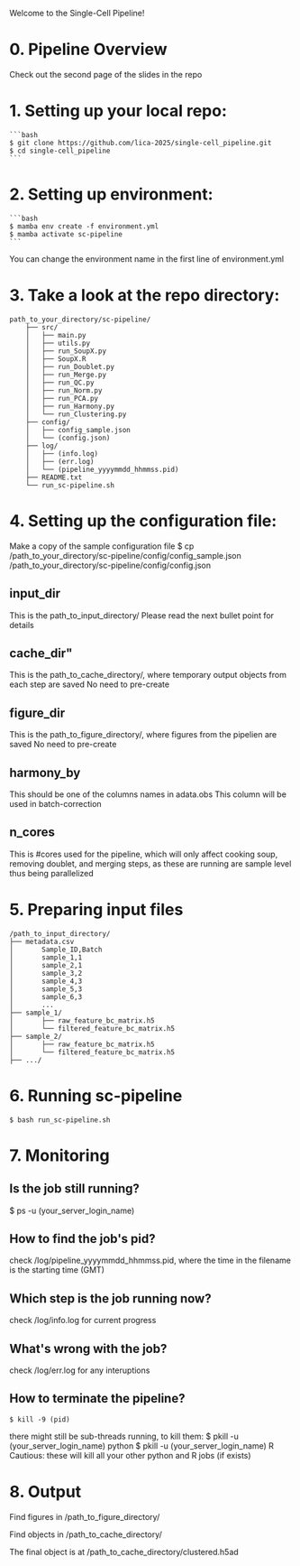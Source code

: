 Welcome to the Single-Cell Pipeline!


# 0. Pipeline Overview

Check out the second page of the slides in the repo


# 1. Setting up your local repo:
    ```bash
    $ git clone https://github.com/lica-2025/single-cell_pipeline.git
    $ cd single-cell_pipeline
    ```


# 2. Setting up environment:
    ```bash
    $ mamba env create -f environment.yml
    $ mamba activate sc-pipeline
    ```
You can change the environment name in the first line of environment.yml


# 3. Take a look at the repo directory:

    path_to_your_directory/sc-pipeline/
        ├── src/
        │   ├── main.py
        │   ├── utils.py
        │   ├── run_SoupX.py
        │   ├── SoupX.R
        │   ├── run_Doublet.py
        │   ├── run_Merge.py
        │   ├── run_QC.py
        │   ├── run_Norm.py
        │   ├── run_PCA.py
        │   ├── run_Harmony.py
        │   └── run_Clustering.py
        ├── config/
        │   ├── config_sample.json
        │   └── (config.json)
        ├── log/
        │   ├── (info.log)
        │   ├── (err.log)
        │   └── (pipeline_yyyymmdd_hhmmss.pid)
        ├── README.txt
        └── run_sc-pipeline.sh


# 4. Setting up the configuration file:

Make a copy of the sample configuration file
    $ cp /path_to_your_directory/sc-pipeline/config/config_sample.json /path_to_your_directory/sc-pipeline/config/config.json 



## input_dir
This is the path_to_input_directory/
Please read the next bullet point for details

## cache_dir"
This is the path_to_cache_directory/, where temporary output objects from each step are saved
No need to pre-create

## figure_dir
This is the path_to_figure_directory/, where figures from the pipelien are saved
No need to pre-create

## harmony_by
This should be one of the columns names in adata.obs
This column will be used in batch-correction

## n_cores
This is #cores used for the pipeline, which will only affect cooking soup, removing doublet, and merging steps, as these are running are sample level thus being parallelized



# 5. Preparing input files

    /path_to_input_directory/
    ├── metadata.csv
    │       Sample_ID,Batch
    │       sample_1,1
    │       sample_2,1
    │       sample_3,2
    │       sample_4,3
    │       sample_5,3
    │       sample_6,3
    │       ...
    ├── sample_1/
    │       ├── raw_feature_bc_matrix.h5
    │       └── filtered_feature_bc_matrix.h5
    ├── sample_2/
    │       ├── raw_feature_bc_matrix.h5
    │       └── filtered_feature_bc_matrix.h5
    ├── .../


# 6. Running sc-pipeline

    $ bash run_sc-pipeline.sh


# 7. Monitoring

## Is the job still running?
$ ps -u (your_server_login_name)

## How to find the job's pid?
check /log/pipeline_yyyymmdd_hhmmss.pid, where the time in the filename is the starting time (GMT)

## Which step is the job running now?
check /log/info.log for current progress

## What's wrong with the job?
check /log/err.log for any interuptions

## How to terminate the pipeline?
    $ kill -9 (pid)
there might still be sub-threads running, to kill them:
    $ pkill -u (your_server_login_name) python
    $ pkill -u (your_server_login_name) R
Cautious: these will kill all your other python and R jobs (if exists)


# 8. Output

Find figures in /path_to_figure_directory/

Find objects in /path_to_cache_directory/

The final object is at /path_to_cache_directory/clustered.h5ad